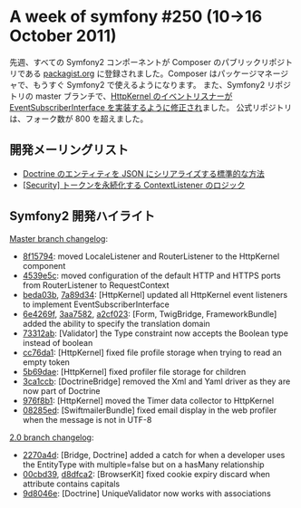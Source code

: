 A week of symfony #250 (10->16 October 2011)
============================================

先週、すべての Symfony2 コンポーネントが Composer のパブリックリポジトリである [packagist.org](http://packagist.org/) に登録されました。Composer はパッケージマネージャで、もうすぐ Symfony2 で使えるようになります。
また、Symfony2 リポジトリの master ブランチで、[HttpKernel のイベントリスナーが EventSubscriberInterface を実装するように修正され](https://github.com/symfony/symfony/commit/beda03ba96b847fb6bcf2d7aed2893c978ec2565)ました。
公式リポジトリは、フォーク数が 800 を超えました。
 
開発メーリングリスト
--------------------

  * [Doctrine のエンティティを JSON にシリアライズする標準的な方法](https://groups.google.com/forum/#!topic/symfony-devs/GIOXA3GFspQ)
  * [\[Security\] トークンを永続化する ContextListener のロジック](https://groups.google.com/forum/#!topic/symfony-devs/ojLvh0WUbfo)

Symfony2 開発ハイライト
-----------------------

[Master branch changelog](http://github.com/symfony/symfony/commits/master):

  * [8f15794](http://github.com/symfony/symfony/commit/8f157942740b61a140997c3e2bfcb8326606e3b7 "8f157942740b61a140997c3e2bfcb8326606e3b7 commit on github"): moved LocaleListener and RouterListener to the HttpKernel component
  * [4539e5c](http://github.com/symfony/symfony/commit/4539e5c554e71d53ae6d4b3b48681fea60d0fd90 "4539e5c554e71d53ae6d4b3b48681fea60d0fd90 commit on github"): moved configuration of the default HTTP and HTTPS ports from RouterListener to RequestContext
  * [beda03b](http://github.com/symfony/symfony/commit/beda03ba96b847fb6bcf2d7aed2893c978ec2565 "beda03ba96b847fb6bcf2d7aed2893c978ec2565 commit on github"), [7a89d34](http://github.com/symfony/symfony/commit/7a89d34872e82fcc67efef7a709e8501351d6bac "7a89d34872e82fcc67efef7a709e8501351d6bac commit on github"): \[HttpKernel\] updated all HttpKernel event listeners to implement EventSubscriberInterface
  * [6e4269f](http://github.com/symfony/symfony/commit/6e4269f9eb944c879c563b701cbf203ac3a48056 "6e4269f9eb944c879c563b701cbf203ac3a48056 commit on github"), [3aa7582](http://github.com/symfony/symfony/commit/3aa75828b01149a8ea6fbe18f27d1fd27f96bd35 "3aa75828b01149a8ea6fbe18f27d1fd27f96bd35 commit on github"), [a2cf023](http://github.com/symfony/symfony/commit/a2cf023da1e3bc58cd1f3acae9d186cba0aea1dc "a2cf023da1e3bc58cd1f3acae9d186cba0aea1dc commit on github"): \[Form, TwigBridge, FrameworkBundle\] added the ability to specify the translation domain
  * [73312ab](http://github.com/symfony/symfony/commit/73312ab5e9321bb586fd2e7f7503b01554875969 "73312ab5e9321bb586fd2e7f7503b01554875969 commit on github"): \[Validator\] the Type constraint now accepts the Boolean type instead of boolean
  * [cc76da1](http://github.com/symfony/symfony/commit/cc76da1144bbeb57db6faafcfd2242e055276275 "cc76da1144bbeb57db6faafcfd2242e055276275 commit on github"): \[HttpKernel\] fixed file profile storage when trying to read an empty token
  * [5b69dae](http://github.com/symfony/symfony/commit/5b69dae9c8384a3e8c0cbc1a2ec5dc4fa44d05d3 "5b69dae9c8384a3e8c0cbc1a2ec5dc4fa44d05d3 commit on github"): \[HttpKernel\] fixed profiler file storage for children
  * [3ca1ccb](http://github.com/symfony/symfony/commit/3ca1ccbf6764de5e2d48b2ddabdd2f1eb7075459 "3ca1ccbf6764de5e2d48b2ddabdd2f1eb7075459 commit on github"): \[DoctrineBridge\] removed the Xml and Yaml driver as they are now part of Doctrine
  * [976f8b1](http://github.com/symfony/symfony/commit/976f8b10fa6bf4505cab6fcec07ff1d73a281994 "976f8b10fa6bf4505cab6fcec07ff1d73a281994 commit on github"): \[HttpKernel\] moved the Timer data collector to HttpKernel
  * [08285ed](http://github.com/symfony/symfony/commit/08285edef973a0c2392503ba499d761e086c49d2 "08285edef973a0c2392503ba499d761e086c49d2 commit on github"): \[SwiftmailerBundle\] fixed email display in the web profiler when the message is not in UTF-8

[2.0 branch changelog](http://github.com/symfony/symfony/commits/2.0):

  * [2270a4d](http://github.com/symfony/symfony/commit/2270a4da5ad24fec70142301ee01935efa2e78c9 "2270a4da5ad24fec70142301ee01935efa2e78c9 commit on github"): \[Bridge, Doctrine\] added a catch for when a developer uses the EntityType with multiple=false but on a hasMany relationship
  * [00cbd39](http://github.com/symfony/symfony/commit/00cbd398135b865478fa63278e667421368525c5 "00cbd398135b865478fa63278e667421368525c5 commit on github"), [d8dfca2](http://github.com/symfony/symfony/commit/d8dfca21f2a61861f3b00114d876210171be446c "d8dfca21f2a61861f3b00114d876210171be446c commit on github"): \[BrowserKit\] fixed cookie expiry discard when attribute contains capitals
  * [9d8046e](http://github.com/symfony/symfony/commit/9d8046e40739d275de3049283fe934f5de4ae98c "9d8046e40739d275de3049283fe934f5de4ae98c commit on github"): \[Doctrine\] UniqueValidator now works with associations


